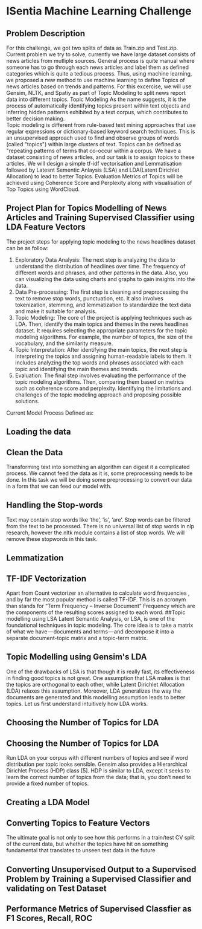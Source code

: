 # ISentia Machine Learning Challenge

## Problem Description

For this challenge, we got two splits of data as Train.zip and Test.zip. Current problem we try to solve, currently we have large dataset consists of news articles from mutliple sources. General process is quite manual where someone has to go through each news articles and label them as defined categories which is quite a tedious process.
Thus, using machine learning, we proposed a new method to use machine learning to define Topics of news articles based on trends and patterns. For this excercise, we will use Gensim, NLTK, and Spatiy as part of Topic Modeling to split news report data into different topics.
Topic Modeling As the name suggests, it is the process of automatically identifying topics present within text objects and inferring hidden patterns exhibited by a text corpus, which contributes to better decision making.  
Topic modeling is different from rule-based text mining approaches that use regular expressions or dictionary-based keyword search techniques. This is an unsupervised approach used to find and observe groups of words (called "topics") within large clusters of text. 
Topics can be defined as "repeating patterns of  terms that co-occur within a corpus.
We have a dataset consisting of news articles, and our task is to assign topics to these articles. We will design a simple tf-idf vectorisation and Lemmatisation followed by Latesnt Sementic Anlaysis (LSA) and LDA(Latent Dirichlet Allocation) to lead to better Topics. 
Evaluation Metrics of Topics will be achieved using Coherence Score and Perplexity along with visualisation of Top Topics using WordCloud.

## Project Plan for Topics Modelling of News Articles and Training Supervised Classifier using LDA Feature Vectors

The project steps for applying topic modeling to the news headlines dataset can be as follow:

1. Exploratory Data Analysis: The next step is analyzing the data to understand the distribution of headlines over time. The frequency of different words and phrases, and other patterns in the data. Also, you can visualizing the data using charts and graphs to gain insights into the data.
2. Data Pre-processing: The first step is cleaning and preprocessing the text to remove stop words, punctuation, etc. It also involves tokenization, stemming, and lemmatization to standardize the text data and make it suitable for analysis.
3. Topic Modeling: The core of the project is applying techniques such as LDA. Then, identify the main topics and themes in the news headlines dataset. It requires selecting the appropriate parameters for the topic modeling algorithms. For example, the number of topics, the size of the vocabulary, and the similarity measure.
4. Topic Interpretation: After identifying the main topics, the next step is interpreting the topics and assigning human-readable labels to them. It includes analyzing the top words and phrases associated with each topic and identifying the main themes and trends.
5. Evaluation: The final step involves evaluating the performance of the topic modeling algorithms. Then, comparing them based on metrics such as coherence score and perplexity. Identifying the limitations and challenges of the topic modeling approach and proposing possible solutions.

Current Model Process Defined as:

## Loading the data
## Clean the Data
Transforming text into something an algorithm can digest it a complicated process. We cannot feed the data as it is, some preprocessing needs to be done. In this task we will be doing some preprocessing to convert our data in a form that we can feed our model with.
## Handling the Stop-words
Text may contain stop words like ‘the’, ‘is’, ‘are’. Stop words can be filtered from the text to be processed. There is no universal list of stop words in nlp research, however the nltk module contains a list of stop words. We will remove these stopwords in this task.
## Lemmatization
## TF-IDF Vectorization
Apart from Count vectorizer an alternative to calculate word frequencies , and by far the most popular method is called TF-IDF. This is an acronym than stands for “Term Frequency – Inverse Document” Frequency which are the components of the resulting scores assigned to each word.
##Topic modelling using LSA
Latent Semantic Analysis, or LSA, is one of the foundational techniques in topic modeling. The core idea is to take a matrix of what we have — documents and terms — and decompose it into a separate document-topic matrix and a topic-term matrix.
## Topic Modelling using Gensim's LDA
One of the drawbacks of LSA is that though it is really fast, its effectiveness in finding good topics is not great. One assumption that LSA makes is that the topics are orthogonal to each other, while Latent Dirichlet Allocation (LDA) relaxes this assumption. Moreover, LDA generalizes the way the documents are generated and this modelling assumption leads to better topics. Let us first understand intuitively how LDA works.
## Choosing the Number of Topics for LDA
## Choosing the Number of Topics for LDA
Run LDA on your corpus with different numbers of topics and see if word distribution per topic looks sensible. Gensim also provides a Hierarchical Dirichlet Process (HDP) class [5]. HDP is similar to LDA, except it seeks to learn the correct number of topics from the data; that is, you don’t need to provide a fixed number of topics. 
## Creating a LDA Model
## Converting Topics to Feature Vectors
The ultimate goal is not only to see how this performs in a train/test CV split of the current data, but whether the topics have hit on something fundamental that translates to unseen test data in the future
## Converting Unsupervised Output to a Supervised Problem by Training a Supervised Classifier and validating on Test Dataset
## Performance Metrics of Supervised Classfier as F1 Scores, Recall, ROC 























